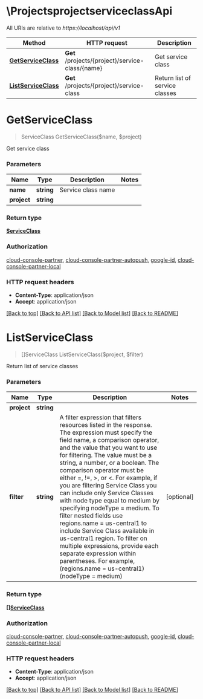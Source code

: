 # \ProjectsprojectserviceclassApi

All URIs are relative to *https://localhost/api/v1*

Method | HTTP request | Description
------------- | ------------- | -------------
[**GetServiceClass**](ProjectsprojectserviceclassApi.md#GetServiceClass) | **Get** /projects/{project}/service-class/{name} | Get service class
[**ListServiceClass**](ProjectsprojectserviceclassApi.md#ListServiceClass) | **Get** /projects/{project}/service-class | Return list of service classes


# **GetServiceClass**
> ServiceClass GetServiceClass($name, $project)

Get service class


### Parameters

Name | Type | Description  | Notes
------------- | ------------- | ------------- | -------------
 **name** | **string**| Service class name | 
 **project** | **string**|  | 

### Return type

[**ServiceClass**](ServiceClass.md)

### Authorization

[cloud-console-partner](../README.md#cloud-console-partner), [cloud-console-partner-autopush](../README.md#cloud-console-partner-autopush), [google-id](../README.md#google-id), [cloud-console-partner-local](../README.md#cloud-console-partner-local)

### HTTP request headers

 - **Content-Type**: application/json
 - **Accept**: application/json

[[Back to top]](#) [[Back to API list]](../README.md#documentation-for-api-endpoints) [[Back to Model list]](../README.md#documentation-for-models) [[Back to README]](../README.md)

# **ListServiceClass**
> []ServiceClass ListServiceClass($project, $filter)

Return list of service classes


### Parameters

Name | Type | Description  | Notes
------------- | ------------- | ------------- | -------------
 **project** | **string**|  | 
 **filter** | **string**| A filter expression that filters resources listed in the response. The expression must specify the field name, a comparison operator, and the value that you want to use for filtering. The value must be a string, a number, or a boolean. The comparison operator must be either &#x3D;, !&#x3D;, &gt;, or &lt;.  For example, if you are filtering Service Class you can include only Service Classes with node type equal to medium by specifying nodeType &#x3D; medium.  To filter nested fields use regions.name &#x3D; us-central1 to include Service Class available in us-central1 region.  To filter on multiple expressions, provide each separate expression within parentheses. For example, (regions.name &#x3D; us-central1) (nodeType &#x3D; medium) | [optional] 

### Return type

[**[]ServiceClass**](ServiceClass.md)

### Authorization

[cloud-console-partner](../README.md#cloud-console-partner), [cloud-console-partner-autopush](../README.md#cloud-console-partner-autopush), [google-id](../README.md#google-id), [cloud-console-partner-local](../README.md#cloud-console-partner-local)

### HTTP request headers

 - **Content-Type**: application/json
 - **Accept**: application/json

[[Back to top]](#) [[Back to API list]](../README.md#documentation-for-api-endpoints) [[Back to Model list]](../README.md#documentation-for-models) [[Back to README]](../README.md)

